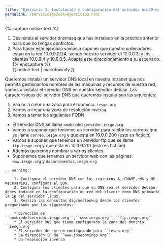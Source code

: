 ```yaml
---
title: "Ejercicio 3: Instalación y configuración del servidor bind9 en nuestra red local"
permalink: /serviciosgs/u04/ejercicio3.html
---
```

{% capture notice-text %}
1. Desinstala el servidor dnsmasq que has instalado en la práctica anterior para que no tengas conflictos.
2. Para hacer este ejercicio vamos a suponer que nuestro ordenadores están en la red 10.0.0.0/24, siendo nuestro servidor el 10.0.0.3, y los clientes 10.0.0.4 y 10.0.0.5. Adapta este direccionamiento a tu escenario.
{% endcapture %}<div class="notice--warning">{{ notice-text | markdownify }}</div>

Queremos instalar un servidor DNS local en nuestra intranet que nos permita gestionar los nombres de las máquinas y recursos de nuestra red, vamos a instalar el servidor DNS en nuestro servidor debian. Las características del servidor DNS que queremos instalar son las siguientes:

1. Vamos a crear una zona para el dominio: ``iesgn.org``
2. Vamos a crear una zona de resolución inversa.
3. Vamos a tener los siguientes FQDN

* El servidor DNS se llama ``nombredelservidor.iesgn.org``
* Vamos a suponer que tenemos un servidor para recibir los correos que se llame ``correo.iesgn.org`` y que está en 10.0.0.200 (esto es ficticio)
* Vamos a suponer que tenemos un servidor ftp que se llame ``ftp.iesgn.org`` y que está en 10.0.0.201 (esto es ficticio)
* Además queremos nombrar a varios clientes.
* Suponemos que tenemos un servidor web con las páginas: ``www.iesgn.org`` y ``departementos.iesgn.org``

```eval_rst
.. warning::

	1. Configura el servidor DNS con los registros A, CNAME, MX y NS necesarios, configura el SOA. 
	2. Configura los clientes para que su DNS sea el servidor Debian, debes indicar en la configuración de red del cliente como DNS primario la ip del servidor linux.
	3. Realiza las consultas dig/neslookup desde los clientes preguntando por los siguientes:	

	* Dirección de ``nombredelservidor.iesgn.org``,``www.iesgn.org``,``ftp.iesgn.org``
	* El servidor DNS que tiene configurado la zona del dominio ``iesgn.org``
	* El servidor de correo configurado para ``iesgn.org``
	* La dirección IP de ``www.josedomingo.org``
	* Un resolución inversa
```